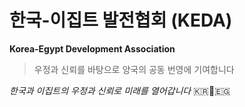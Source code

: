 # 한국-이집트 발전협회 (KEDA)
**Korea-Egypt Development Association**

> 우정과 신뢰를 바탕으로 양국의 공동 번영에 기여합니다

*한국과 이집트의 우정과 신뢰로 미래를 열어갑니다* 🇰🇷🤝🇪🇬
